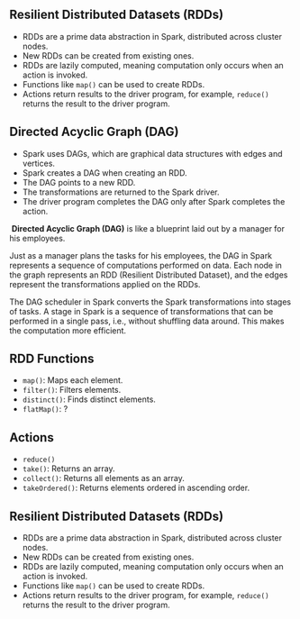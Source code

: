 
## Resilient Distributed Datasets (RDDs)

- RDDs are a prime data abstraction in Spark, distributed across cluster nodes.
- New RDDs can be created from existing ones.
- RDDs are lazily computed, meaning computation only occurs when an action is invoked.
- Functions like `map()` can be used to create RDDs.
- Actions return results to the driver program, for example, `reduce()` returns the result to the driver program.

## Directed Acyclic Graph (DAG)

- Spark uses DAGs, which are graphical data structures with edges and vertices.
- Spark creates a DAG when creating an RDD.
- The DAG points to a new RDD.
- The transformations are returned to the Spark driver.
- The driver program completes the DAG only after Spark completes the action.



 **Directed Acyclic Graph (DAG)** is like a blueprint laid out by a manager for his employees.

Just as a manager plans the tasks for his employees, the DAG in Spark represents a sequence of computations performed on data. Each node in the graph represents an RDD (Resilient Distributed Dataset), and the edges represent the transformations applied on the RDDs.

The DAG scheduler in Spark converts the Spark transformations into stages of tasks. A stage in Spark is a sequence of transformations that can be performed in a single pass, i.e., without shuffling data around. This makes the computation more efficient.
## RDD Functions

- `map()`: Maps each element.
- `filter()`: Filters elements.
- `distinct()`: Finds distinct elements.
- `flatMap()`: ?

## Actions

- `reduce()`
- `take()`: Returns an array.
- `collect()`: Returns all elements as an array.
- `takeOrdered()`: Returns elements ordered in ascending order.


## Resilient Distributed Datasets (RDDs)

- RDDs are a prime data abstraction in Spark, distributed across cluster nodes.
- New RDDs can be created from existing ones.
- RDDs are lazily computed, meaning computation only occurs when an action is invoked.
- Functions like `map()` can be used to create RDDs.
- Actions return results to the driver program, for example, `reduce()` returns the result to the driver program.


